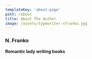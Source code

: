 ```yaml
---
templateKey: 'about-page'
path: /about
title: About The Author
image: /assets/typewriter-nfranko.jpg
---
```

### N. Franko
**Romantic lady writing books**
